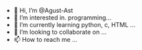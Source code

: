 - 👋 Hi, I’m @Agust-Ast
- 👀 I’m interested in. programming... 
- 🌱 I’m currently learning python, c, HTML ...
- 💞️ I’m looking to collaborate on ...
- 📫 How to reach me ...

<!---
Agust-Ast/Agust-Ast is a ✨ special ✨ repository because its `README.md` (this file) appears on your GitHub profile.
You can click the Preview link to take a look at your changes.
--->
